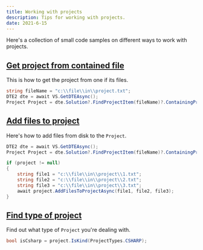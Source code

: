 ```yaml
---
title: Working with projects
description: Tips for working with projects.
date: 2021-6-15
---
```


Here's a collection of small code samples on different ways to work with projects.

## [Get project from contained file](#get-project-from-file)
This is how to get the project from one if its files.

```csharp
string fileName = "c:\\file\\in\\project.txt";
DTE2 dte = await VS.GetDTEAsync();
Project Project = dte.Solution?.FindProjectItem(fileName)?.ContainingProject;
```

## [Add files to project](#add-files-to-project)
Here's how to add files from disk to the `Project`.

```csharp
DTE2 dte = await VS.GetDTEAsync();
Project Project = dte.Solution?.FindProjectItem(fileName)?.ContainingProject;

if (project != null)
{
    string file1 = "c:\\file\\in\\project\\1.txt";
    string file2 = "c:\\file\\in\\project\\2.txt";
    string file3 = "c:\\file\\in\\project\\3.txt";
    await project.AddFilesToProjectAsync(file1, file2, file3);
}
```

## [Find type of project](#find-type-of-project)
Find out what type of `Project` you're dealing with.

```csharp
bool isCsharp = project.IsKind(ProjectTypes.CSHARP);
```
